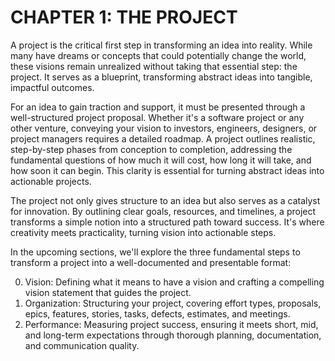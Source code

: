 # CHAPTER 1: THE PROJECT

A project is the critical first step in transforming an idea into reality. While many have dreams or concepts that could potentially change the world, these visions remain unrealized without taking that essential step: the project. It serves as a blueprint, transforming abstract ideas into tangible, impactful outcomes.

For an idea to gain traction and support, it must be presented through a well-structured project proposal. Whether it's a software project or any other venture, conveying your vision to investors, engineers, designers, or project managers requires a detailed roadmap. A project outlines realistic, step-by-step phases from conception to completion, addressing the fundamental questions of how much it will cost, how long it will take, and how soon it can begin. This clarity is essential for turning abstract ideas into actionable projects.

The project not only gives structure to an idea but also serves as a catalyst for innovation. By outlining clear goals, resources, and timelines, a project transforms a simple notion into a structured path toward success. It's where creativity meets practicality, turning vision into actionable steps.

In the upcoming sections, we'll explore the three fundamental steps to transform a project into a well-documented and presentable format:

0. Vision: Defining what it means to have a vision and crafting a compelling vision statement that guides the project.
1. Organization: Structuring your project, covering effort types, proposals, epics, features, stories, tasks, defects, estimates, and meetings.
2. Performance: Measuring project success, ensuring it meets short, mid, and long-term expectations through thorough planning, documentation, and communication quality.

